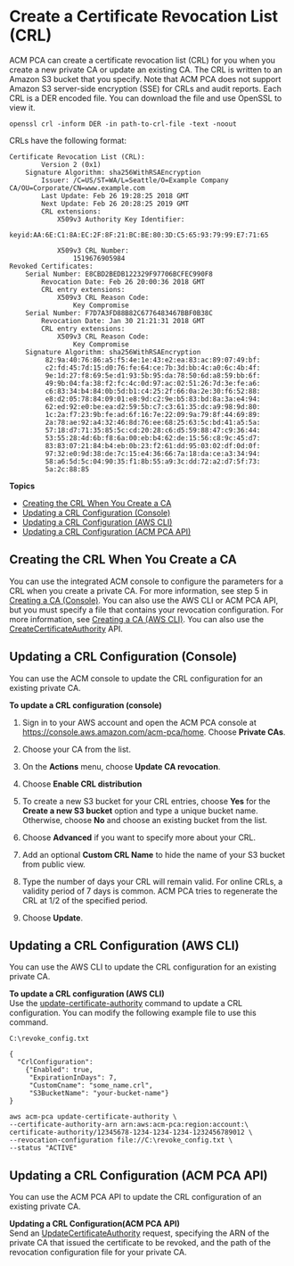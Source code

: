 # Create a Certificate Revocation List \(CRL\)<a name="PcaUsingCrl"></a>

ACM PCA can create a certificate revocation list \(CRL\) for you when you create a new private CA or update an existing CA\. The CRL is written to an Amazon S3 bucket that you specify\. Note that ACM PCA does not support Amazon S3 server\-side encryption \(SSE\) for CRLs and audit reports\. Each CRL is a DER encoded file\. You can download the file and use OpenSSL to view it\. 

```
openssl crl -inform DER -in path-to-crl-file -text -noout
```

CRLs have the following format:

```
Certificate Revocation List (CRL):
        Version 2 (0x1)
    Signature Algorithm: sha256WithRSAEncryption
        Issuer: /C=US/ST=WA/L=Seattle/O=Example Company CA/OU=Corporate/CN=www.example.com
        Last Update: Feb 26 19:28:25 2018 GMT
        Next Update: Feb 26 20:28:25 2019 GMT
        CRL extensions:
            X509v3 Authority Key Identifier:
                keyid:AA:6E:C1:8A:EC:2F:8F:21:BC:BE:80:3D:C5:65:93:79:99:E7:71:65

            X509v3 CRL Number:
                1519676905984
Revoked Certificates:
    Serial Number: E8CBD2BEDB122329F97706BCFEC990F8
        Revocation Date: Feb 26 20:00:36 2018 GMT
        CRL entry extensions:
            X509v3 CRL Reason Code:
                Key Compromise
    Serial Number: F7D7A3FD88B82C6776483467BBF0B38C
        Revocation Date: Jan 30 21:21:31 2018 GMT
        CRL entry extensions:
            X509v3 CRL Reason Code:
                Key Compromise
    Signature Algorithm: sha256WithRSAEncryption
         82:9a:40:76:86:a5:f5:4e:1e:43:e2:ea:83:ac:89:07:49:bf:
         c2:fd:45:7d:15:d0:76:fe:64:ce:7b:3d:bb:4c:a0:6c:4b:4f:
         9e:1d:27:f8:69:5e:d1:93:5b:95:da:78:50:6d:a8:59:bb:6f:
         49:9b:04:fa:38:f2:fc:4c:0d:97:ac:02:51:26:7d:3e:fe:a6:
         c6:83:34:b4:84:0b:5d:b1:c4:25:2f:66:0a:2e:30:f6:52:88:
         e8:d2:05:78:84:09:01:e8:9d:c2:9e:b5:83:bd:8a:3a:e4:94:
         62:ed:92:e0:be:ea:d2:59:5b:c7:c3:61:35:dc:a9:98:9d:80:
         1c:2a:f7:23:9b:fe:ad:6f:16:7e:22:09:9a:79:8f:44:69:89:
         2a:78:ae:92:a4:32:46:8d:76:ee:68:25:63:5c:bd:41:a5:5a:
         57:18:d7:71:35:85:5c:cd:20:28:c6:d5:59:88:47:c9:36:44:
         53:55:28:4d:6b:f8:6a:00:eb:b4:62:de:15:56:c8:9c:45:d7:
         83:83:07:21:84:b4:eb:0b:23:f2:61:dd:95:03:02:df:0d:0f:
         97:32:e0:9d:38:de:7c:15:e4:36:66:7a:18:da:ce:a3:34:94:
         58:a6:5d:5c:04:90:35:f1:8b:55:a9:3c:dd:72:a2:d7:5f:73:
         5a:2c:88:85
```

**Topics**
+ [Creating the CRL When You Create a CA](#CreateCRLCreatePCA)
+ [Updating a CRL Configuration \(Console\)](#CreateCRLUpdatePCAconsole)
+ [Updating a CRL Configuration \(AWS CLI\)](#CreateCRLUpdatePCAcli)
+ [Updating a CRL Configuration \(ACM PCA API\)](#CreateCRLUpdatePCAAPI)

## Creating the CRL When You Create a CA<a name="CreateCRLCreatePCA"></a>

You can use the integrated ACM console to configure the parameters for a CRL when you create a private CA\. For more information, see step 5 in [Creating a CA \(Console\)](PcaCreateCa.md#CreateCaConsole)\. You can also use the AWS CLI or ACM PCA API, but you must specify a file that contains your revocation configuration\. For more information, see [Creating a CA \(AWS CLI\)](PcaCreateCa.md#CreateCaCli)\. You can also use the [CreateCertificateAuthority](https://docs.aws.amazon.com/acm-pca/latest/APIReference/API_CreateCertificateAuthority.html) API\. 

## Updating a CRL Configuration \(Console\)<a name="CreateCRLUpdatePCAconsole"></a>

You can use the ACM console to update the CRL configuration for an existing private CA\.

**To update a CRL configuration \(console\)**

1. Sign in to your AWS account and open the ACM PCA console at [https://console\.aws\.amazon\.com/acm\-pca/home](https://console.aws.amazon.com/acm-pca/home)\. Choose **Private CAs**\. 

1. Choose your CA from the list\.

1. On the **Actions** menu, choose **Update CA revocation**\.

1. Choose **Enable CRL distribution**

1. To create a new S3 bucket for your CRL entries, choose **Yes** for the **Create a new S3 bucket** option and type a unique bucket name\. Otherwise, choose **No** and choose an existing bucket from the list\. 

1. Choose **Advanced** if you want to specify more about your CRL\.

1. Add an optional **Custom CRL Name** to hide the name of your S3 bucket from public view\. 

1. Type the number of days your CRL will remain valid\. For online CRLs, a validity period of 7 days is common\. ACM PCA tries to regenerate the CRL at 1/2 of the specified period\. 

1. Choose **Update**\.

## Updating a CRL Configuration \(AWS CLI\)<a name="CreateCRLUpdatePCAcli"></a>

You can use the AWS CLI to update the CRL configuration for an existing private CA\.

**To update a CRL configuration \(AWS CLI\)**  
Use the [update\-certificate\-authority](https://docs.aws.amazon.com/cli/latest/reference/acm-pca/update-certificate-authority.html) command to update a CRL configuration\. You can modify the following example file to use this command\. 

```
C:\revoke_config.txt

{
  "CrlConfiguration": 
    {"Enabled": true,
     "ExpirationInDays": 7,
     "CustomCname": "some_name.crl",
     "S3BucketName": "your-bucket-name"}
}
```

```
aws acm-pca update-certificate-authority \
--certificate-authority-arn arn:aws:acm-pca:region:account:\
certificate-authority/12345678-1234-1234-1234-1232456789012 \
--revocation-configuration file://C:\revoke_config.txt \
--status "ACTIVE"
```

## Updating a CRL Configuration \(ACM PCA API\)<a name="CreateCRLUpdatePCAAPI"></a>

You can use the ACM PCA API to update the CRL configuration of an existing private CA\.

**Updating a CRL Configuration\(ACM PCA API\)**  
Send an [UpdateCertificateAuthority](https://docs.aws.amazon.com/acm-pca/latest/APIReference/API_UpdateCertificateAuthority.html) request, specifying the ARN of the private CA that issued the certificate to be revoked, and the path of the revocation configuration file for your private CA\.